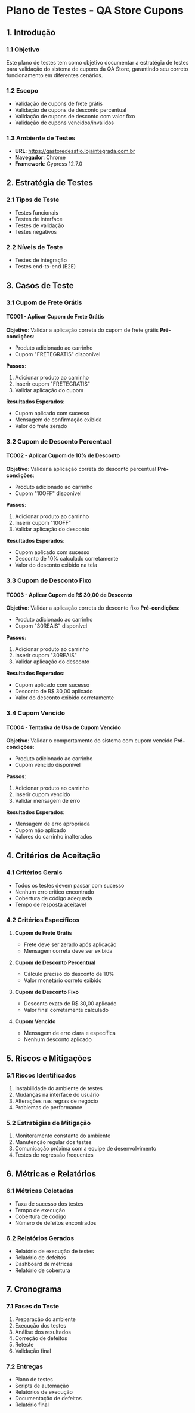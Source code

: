 # Plano de Testes - QA Store Cupons

## 1. Introdução

### 1.1 Objetivo
Este plano de testes tem como objetivo documentar a estratégia de testes para validação do sistema de cupons da QA Store, garantindo seu correto funcionamento em diferentes cenários.

### 1.2 Escopo
- Validação de cupons de frete grátis
- Validação de cupons de desconto percentual
- Validação de cupons de desconto com valor fixo
- Validação de cupons vencidos/inválidos

### 1.3 Ambiente de Testes
- **URL**: https://qastoredesafio.lojaintegrada.com.br
- **Navegador**: Chrome
- **Framework**: Cypress 12.7.0

## 2. Estratégia de Testes

### 2.1 Tipos de Teste
- Testes funcionais
- Testes de interface
- Testes de validação
- Testes negativos

### 2.2 Níveis de Teste
- Testes de integração
- Testes end-to-end (E2E)

## 3. Casos de Teste

### 3.1 Cupom de Frete Grátis

#### TC001 - Aplicar Cupom de Frete Grátis
**Objetivo**: Validar a aplicação correta do cupom de frete grátis
**Pré-condições**: 
- Produto adicionado ao carrinho
- Cupom "FRETEGRATIS" disponível

**Passos**:
1. Adicionar produto ao carrinho
2. Inserir cupom "FRETEGRATIS"
3. Validar aplicação do cupom

**Resultados Esperados**:
- Cupom aplicado com sucesso
- Mensagem de confirmação exibida
- Valor do frete zerado

### 3.2 Cupom de Desconto Percentual

#### TC002 - Aplicar Cupom de 10% de Desconto
**Objetivo**: Validar a aplicação correta do desconto percentual
**Pré-condições**: 
- Produto adicionado ao carrinho
- Cupom "10OFF" disponível

**Passos**:
1. Adicionar produto ao carrinho
2. Inserir cupom "10OFF"
3. Validar aplicação do desconto

**Resultados Esperados**:
- Cupom aplicado com sucesso
- Desconto de 10% calculado corretamente
- Valor do desconto exibido na tela

### 3.3 Cupom de Desconto Fixo

#### TC003 - Aplicar Cupom de R$ 30,00 de Desconto
**Objetivo**: Validar a aplicação correta do desconto fixo
**Pré-condições**: 
- Produto adicionado ao carrinho
- Cupom "30REAIS" disponível

**Passos**:
1. Adicionar produto ao carrinho
2. Inserir cupom "30REAIS"
3. Validar aplicação do desconto

**Resultados Esperados**:
- Cupom aplicado com sucesso
- Desconto de R$ 30,00 aplicado
- Valor do desconto exibido corretamente

### 3.4 Cupom Vencido

#### TC004 - Tentativa de Uso de Cupom Vencido
**Objetivo**: Validar o comportamento do sistema com cupom vencido
**Pré-condições**: 
- Produto adicionado ao carrinho
- Cupom vencido disponível

**Passos**:
1. Adicionar produto ao carrinho
2. Inserir cupom vencido
3. Validar mensagem de erro

**Resultados Esperados**:
- Mensagem de erro apropriada
- Cupom não aplicado
- Valores do carrinho inalterados

## 4. Critérios de Aceitação

### 4.1 Critérios Gerais
- Todos os testes devem passar com sucesso
- Nenhum erro crítico encontrado
- Cobertura de código adequada
- Tempo de resposta aceitável

### 4.2 Critérios Específicos
1. **Cupom de Frete Grátis**
   - Frete deve ser zerado após aplicação
   - Mensagem correta deve ser exibida

2. **Cupom de Desconto Percentual**
   - Cálculo preciso do desconto de 10%
   - Valor monetário correto exibido

3. **Cupom de Desconto Fixo**
   - Desconto exato de R$ 30,00 aplicado
   - Valor final corretamente calculado

4. **Cupom Vencido**
   - Mensagem de erro clara e específica
   - Nenhum desconto aplicado

## 5. Riscos e Mitigações

### 5.1 Riscos Identificados
1. Instabilidade do ambiente de testes
2. Mudanças na interface do usuário
3. Alterações nas regras de negócio
4. Problemas de performance

### 5.2 Estratégias de Mitigação
1. Monitoramento constante do ambiente
2. Manutenção regular dos testes
3. Comunicação próxima com a equipe de desenvolvimento
4. Testes de regressão frequentes

## 6. Métricas e Relatórios

### 6.1 Métricas Coletadas
- Taxa de sucesso dos testes
- Tempo de execução
- Cobertura de código
- Número de defeitos encontrados

### 6.2 Relatórios Gerados
- Relatório de execução de testes
- Relatório de defeitos
- Dashboard de métricas
- Relatório de cobertura

## 7. Cronograma

### 7.1 Fases do Teste
1. Preparação do ambiente
2. Execução dos testes
3. Análise dos resultados
4. Correção de defeitos
5. Reteste
6. Validação final

### 7.2 Entregas
- Plano de testes
- Scripts de automação
- Relatórios de execução
- Documentação de defeitos
- Relatório final
